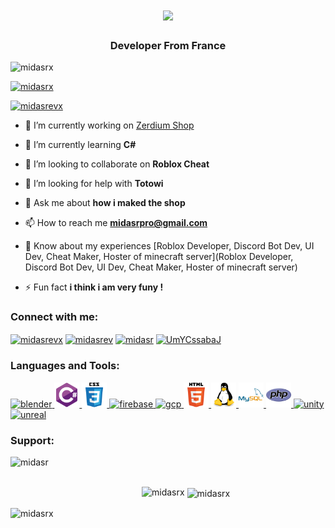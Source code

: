 <h1 align="center">
    <img src="https://readme-typing-svg.herokuapp.com/?font=Righteous&size=35&center=true&vCenter=true&width=500&height=70&duration=4000&lines=Hi+There!+👋;+I'm+Midas+R;" />
</h1>

<h3 align="center">Developer From France</h3>

<p align="left"> <img src="https://komarev.com/ghpvc/?username=midasrx&label=Profile%20views&color=0e75b6&style=flat" alt="midasrx" /> </p>

<p align="left"> <a href="https://github.com/ryo-ma/github-profile-trophy"><img src="https://github-profile-trophy.vercel.app/?username=midasrx" alt="midasrx" /></a> </p>

<p align="left"> <a href="https://twitter.com/midasrevx" target="blank"><img src="https://img.shields.io/twitter/follow/midasrevx?logo=twitter&style=for-the-badge" alt="midasrevx" /></a> </p>

- 🔭 I’m currently working on [Zerdium Shop](https://discord.gg/PP2Wxrf7mw)

- 🌱 I’m currently learning **C#**

- 👯 I’m looking to collaborate on **Roblox Cheat**

- 🤝 I’m looking for help with **Totowi**

- 💬 Ask me about **how i maked the shop**

- 📫 How to reach me **midasrpro@gmail.com**

- 📄 Know about my experiences [Roblox Developer, Discord Bot Dev, UI Dev, Cheat Maker, Hoster of minecraft server](Roblox Developer, Discord Bot Dev, UI Dev, Cheat Maker, Hoster of minecraft server)

- ⚡ Fun fact **i think i am very funy !**

<h3 align="left">Connect with me:</h3>
<p align="left">
<a href="https://twitter.com/midasrevx" target="blank"><img align="center" src="https://raw.githubusercontent.com/rahuldkjain/github-profile-readme-generator/master/src/images/icons/Social/twitter.svg" alt="midasrevx" height="30" width="40" /></a>
<a href="https://instagram.com/midasrev" target="blank"><img align="center" src="https://raw.githubusercontent.com/rahuldkjain/github-profile-readme-generator/master/src/images/icons/Social/instagram.svg" alt="midasrev" height="30" width="40" /></a>
<a href="https://www.youtube.com/c/midasr" target="blank"><img align="center" src="https://raw.githubusercontent.com/rahuldkjain/github-profile-readme-generator/master/src/images/icons/Social/youtube.svg" alt="midasr" height="30" width="40" /></a>
<a href="https://discord.gg/UmYCssabaJ" target="blank"><img align="center" src="https://raw.githubusercontent.com/rahuldkjain/github-profile-readme-generator/master/src/images/icons/Social/discord.svg" alt="UmYCssabaJ" height="30" width="40" /></a>
</p>

<h3 align="left">Languages and Tools:</h3>
<p align="left"> <a href="https://www.blender.org/" target="_blank" rel="noreferrer"> <img src="https://download.blender.org/branding/community/blender_community_badge_white.svg" alt="blender" width="40" height="40"/> </a> <a href="https://www.w3schools.com/cs/" target="_blank" rel="noreferrer"> <img src="https://raw.githubusercontent.com/devicons/devicon/master/icons/csharp/csharp-original.svg" alt="csharp" width="40" height="40"/> </a> <a href="https://www.w3schools.com/css/" target="_blank" rel="noreferrer"> <img src="https://raw.githubusercontent.com/devicons/devicon/master/icons/css3/css3-original-wordmark.svg" alt="css3" width="40" height="40"/> </a> <a href="https://firebase.google.com/" target="_blank" rel="noreferrer"> <img src="https://www.vectorlogo.zone/logos/firebase/firebase-icon.svg" alt="firebase" width="40" height="40"/> </a> <a href="https://cloud.google.com" target="_blank" rel="noreferrer"> <img src="https://www.vectorlogo.zone/logos/google_cloud/google_cloud-icon.svg" alt="gcp" width="40" height="40"/> </a> <a href="https://www.w3.org/html/" target="_blank" rel="noreferrer"> <img src="https://raw.githubusercontent.com/devicons/devicon/master/icons/html5/html5-original-wordmark.svg" alt="html5" width="40" height="40"/> </a> <a href="https://www.linux.org/" target="_blank" rel="noreferrer"> <img src="https://raw.githubusercontent.com/devicons/devicon/master/icons/linux/linux-original.svg" alt="linux" width="40" height="40"/> </a> <a href="https://www.mysql.com/" target="_blank" rel="noreferrer"> <img src="https://raw.githubusercontent.com/devicons/devicon/master/icons/mysql/mysql-original-wordmark.svg" alt="mysql" width="40" height="40"/> </a> <a href="https://www.php.net" target="_blank" rel="noreferrer"> <img src="https://raw.githubusercontent.com/devicons/devicon/master/icons/php/php-original.svg" alt="php" width="40" height="40"/> </a> <a href="https://unity.com/" target="_blank" rel="noreferrer"> <img src="https://www.vectorlogo.zone/logos/unity3d/unity3d-icon.svg" alt="unity" width="40" height="40"/> </a> <a href="https://unrealengine.com/" target="_blank" rel="noreferrer"> <img src="https://raw.githubusercontent.com/kenangundogan/fontisto/036b7eca71aab1bef8e6a0518f7329f13ed62f6b/icons/svg/brand/unreal-engine.svg" alt="unreal" width="40" height="40"/> </a> </p>

<h3 align="left">Support:</h3>
<p><a href="https://ko-fi.com/midasr"> <img align="left" src="https://cdn.ko-fi.com/cdn/kofi3.png?v=3" height="50" width="210" alt="midasr" /></a></p><br><br>

<p><img align="left" src="https://github-readme-stats.vercel.app/api/top-langs?username=midasrx&show_icons=true&locale=en&layout=compact" alt="midasrx" /></p>

<p>&nbsp;<img align="center" src="https://github-readme-stats.vercel.app/api?username=midasrx&show_icons=true&locale=en" alt="midasrx" /></p>

<p><img align="center" src="https://github-readme-streak-stats.herokuapp.com/?user=midasrx&" alt="midasrx" /></p>
